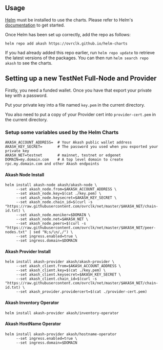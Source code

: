 ## Usage

[Helm](https://helm.sh) must be installed to use the charts. Please refer to
Helm's [documentation](https://helm.sh/docs) to get started.

Once Helm has been set up correctly, add the repo as follows:

```
helm repo add akash https://ovrclk.github.io/helm-charts
```

If you had already added this repo earlier, run `helm repo update` to retrieve
the latest versions of the packages. You can then run `helm search repo akash` to see the charts.

## Setting up a new TestNet Full-Node and Provider

Firstly, you need a funded wallet. Once you have that export your private key with a password.

Put your private key into a file named `key.pem` in the current directory.

You also need to put a copy of your Provider cert into `provider-cert.pem` in the current directory.

### Setup some variables used by the Helm Charts

```
AKASH_ACCOUNT_ADDRESS=  # Your Akash public wallet address
AKASH_KEY_SECRET=       # The password you used when you exported your private key
AKASH_NET=testnet       # mainnet, testnet or edgenet
DOMAIN=my.domain.com    # A top level domain to create rpc.my.domain.com and other Akash endpoints
```

#### Akash Node Install

```
helm install akash-node akash/akash-node \
     --set akash_node.from=$AKASH_ACCOUNT_ADDRESS \
     --set akash_node.key=$(cat ./key.pem) \
     --set akash_node.keysecret=$AKASH_KEY_SECRET \
     --set akash_node.chain_id=$(curl -s "https://raw.githubusercontent.com/ovrclk/net/master/$AKASH_NET/chain-id.txt) \
     --set akash_node.moniker=$DOMAIN \
     --set akash_node.net=$AKASH_NET \
     --set akash_node.peers=$(curl -s "https://raw.githubusercontent.com/ovrclk/net/master/$AKASH_NET/peer-nodes.txt" | sed "N;s/\n/,/") \
     --set ingress.enabled=true \
     --set ingress.domain=$DOMAIN
```

#### Akash Provider Install
```
helm install akash-provider akash/akash-provider \
     --set akash_client.from=$AKASH_ACCOUNT_ADDRESS \
     --set akash_client.key=$(cat ./key.pem) \
     --set akash_client.keysecret=$AKASH_KEY_SECRET \
     --set akash_client.chain_id=$(curl -s "https://raw.githubusercontent.com/ovrclk/net/master/$AKASH_NET/chain-id.txt) \
     --set akash_provider.providercert=$(cat ./provider-cert.pem)
```

#### Akash Inventory Operator

```
helm install akash-provider akash/inventory-operator
```

#### Akash HostName Operator

```
helm install akash-provider akash/hostname-operator
     --set ingress.enabled=true \
     --set ingress.domain=$DOMAIN
```
